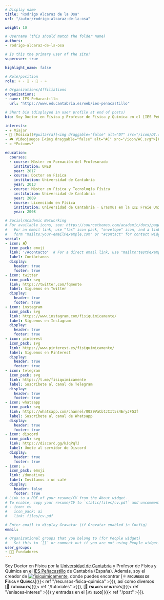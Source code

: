 ```yaml
---
# Display name
title: "Rodrigo Alcaraz de la Osa"
url: "/autor/rodrigo-alcaraz-de-la-osa"

weight: 10

# Username (this should match the folder name)
authors:
- rodrigo-alcaraz-de-la-osa

# Is this the primary user of the site?
superuser: true

highlight_name: false

# Role/position
role: ⚛️ · 🤝 · 🔗 · ✍️

# Organizations/Affiliations
organizations:
- name: IES Peñacastillo
  url: "https://www.educantabria.es/web/ies-penacastillo"

# Short bio (displayed in user profile at end of posts)
bio: Soy Doctor en Física y Profesor de Física y Química en el [IES Peñacastillo](https://www.educantabria.es/web/ies-penacastillo) de Cantabria (España).

interests:
- ✈️ Viajar
- 🎸 [Música](#guitarra)[<img draggable="false" alt="DT" src="/icon/DT.svg">](https://dreamtheater.net) <iframe src="https://open.spotify.com/embed/artist/2aaLAng2L2aWD2FClzwiep" width="100%" height="380" frameBorder="0" allowtransparency="true" allow="encrypted-media"></iframe>
- 🎮 Videojuegos [<img draggable="false" alt="AC" src="/icon/AC.svg">](https://www.ubisoft.com/es-es/game/assassins-creed)
- ⚛️ *Fotones*

education:
  courses:
  - course: Máster en Formación del Profesorado
    institution: UNED
    year: 2017
  - course: Doctor en Física
    institution: Universidad de Cantabria
    year: 2013
  - course: Máster en Física y Tecnología Física
    institution: Universidad de Cantabria
    year: 2009
  - course: Licenciado en Física
    institution: Universidad de Cantabria · Erasmus en la 🇩🇪 Freie Universität Berlin
    year: 2008

# Social/Academic Networking
# For available icons, see: https://sourcethemes.com/academic/docs/page-builder/#icons
#   For an email link, use "fas" icon pack, "envelope" icon, and a link in the
#   form "mailto:your-email@example.com" or "#contact" for contact widget.
social:
- icon: 📬
  icon_pack: emoji
  link: '/#contacto'  # For a direct email link, use "mailto:test@example.org".
  label: Contáctanos
  display:
    header: true
    footer: true
- icon: twitter
  icon_pack: svg
  link: https://twitter.com/fqmente
  label: Síguenos en Twitter
  display:
    header: true
    footer: true
- icon: instagram
  icon_pack: svg
  link: https://www.instagram.com/fisiquimicamente/
  label: Síguenos en Instagram
  display:
    header: true
    footer: true
- icon: pinterest
  icon_pack: svg
  link: https://www.pinterest.es/fisiquimicamente/
  label: Síguenos en Pinterest
  display:
    header: true
    footer: true
- icon: telegram
  icon_pack: svg
  link: https://t.me/fisiquimicamente
  label: Suscríbete al canal de Telegram
  display:
    header: true
    footer: true
- icon: whatsapp
  icon_pack: svg
  link: https://whatsapp.com/channel/0029VaCbtJCIt5s4EryJFG3f
  label: Suscríbete al canal de Whatsapp
  display:
    header: true
    footer: true    
- icon: discord
  icon_pack: svg
  link: https://discord.gg/kJqPqTJ
  label: Únete al servidor de Discord
  display:
    header: true
    footer: true
- icon: ☕️
  icon_pack: emoji
  link: /donativos
  label: Invítanos a un café
  display:
    header: false
    footer: true
# Link to a PDF of your resume/CV from the About widget.
# To enable, copy your resume/CV to `static/files/cv.pdf` and uncomment the lines below.
# - icon: cv
#   icon_pack: ai
#   link: files/cv.pdf

# Enter email to display Gravatar (if Gravatar enabled in Config)
email:

# Organizational groups that you belong to (for People widget)
#   Set this to `[]` or comment out if you are not using People widget.
user_groups:
- 🧑‍🔬 Fundadores
---
```


Soy Doctor en Física por la [Universidad de Cantabria](https://web.unican.es) y Profesor de Física y Química en el [IES Peñacastillo](https://www.educantabria.es/web/ies-penacastillo) de Cantabria (España). Además, soy el creador de [<img draggable="false" class="icon" alt="fisiquimicamente" src="/icon/logo-fisiquimicamente.svg">](/), donde puedes encontrar [⚛️ <span style="font-variant:small-caps;">**recursos de Física y Química**</span>]({{< ref "/recursos-fisica-quimica" >}}), así como diversos [🤝 <span style="font-variant:small-caps;">**tutoriales**</span>]({{< ref "/tutoriales" >}}), [🔗 <span style="font-variant:small-caps;">**enlaces de interés**</span>]({{< ref "/enlaces-interes" >}}) y entradas en el [✍️ <span style="font-variant:small-caps;">**blog**</span>]({{< ref "/post" >}}).
